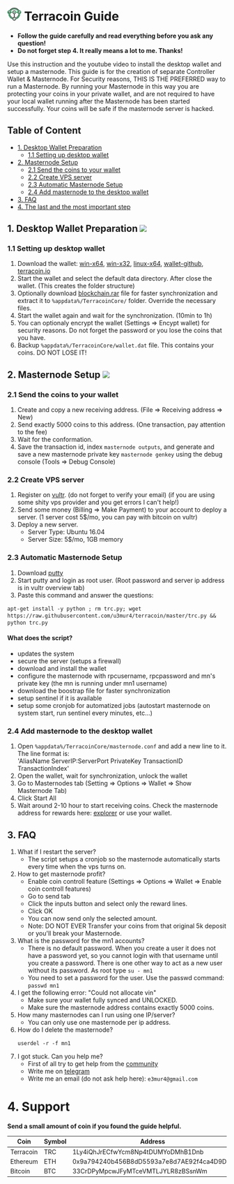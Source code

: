 # ![Terracoin](logo.png) Terracoin Guide

- **Follow the guide carefully and read everything before you ask any question!**
- **Do not forget step 4. It really means a lot to me. Thanks!**

Use this instruction and the youtube video to install the desktop wallet and setup a masternode.
This guide is for the creation of separate Controller Wallet & Masternode.
For Security reasons, THIS IS THE PREFERRED way to run a Masternode. By running your Masternode in this way you are protecting
your coins in your private wallet, and are not required to have your local wallet running after the Masternode has been started successfully.
Your coins will be safe if the masternode server is hacked.

## Table of Content
* [1. Desktop Wallet Preparation](#1-desktop-wallet-preparation-)
	* [1.1 Setting up desktop wallet](#11-setting-up-desktop-wallet)
* [2. Masternode Setup](#2-masternode-setup-)
	* [2.1 Send the coins to your wallet](#21-send-the-coins-to-your-wallet)
	* [2.2 Create VPS server](#22-create-vps-server)
	* [2.3 Automatic Masternode Setup](#23-automatic-masternode-setup)
	* [2.4 Add masternode to the desktop wallet](#24-add-masternode-to-the-desktop-wallet)
* [3. FAQ](#3-faq)
* [4. The last and the most important step](#4-support)

## 1. Desktop Wallet Preparation <a href="https://www.youtube.com/watch?v=HAF1NPFsb8Q" target="_blank"><img src="https://i.imgur.com/SY3eO38.png"></a>

### 1.1 Setting up desktop wallet
1. Download the wallet: [win-x64](https://github.com/terracoin/terracoin/releases/download/0.12.1.5p-x64/terracoin-qt.exe), [win-x32](https://github.com/terracoin/terracoin/releases/download/v0.12.1.5p-32bit/terracoin-qt.exe), [linux-x64](https://github.com/terracoin/terracoin/releases/download/0.12.1.5p/terracoin-qt), [wallet-github](https://github.com/terracoin/terracoin/releases), [terracoin.io](http://www.terracoin.io/)
1. Start the wallet and select the default data directory. After close the wallet. (This creates the folder structure)
1. Optionally download [blockchain.rar](https://mega.nz/#!8qZ0EZ4L!3opQ7VlNkcTC_syuLLTHUTdYmjZKJ1cnTxcWVZZkX8Y) file for faster synchronization and extract it to `%appdata%/TerracoinCore/` folder. Override the necessary files.
1. Start the wallet again and wait for the synchronization. (10min to 1h)
1. You can optionaly encrypt the wallet (Settings => Encypt wallet) for security reasons. Do not forget the password or you lose the coins that you have.
1. Backup `%appdata%/TerracoinCore/wallet.dat` file. This contains your coins. DO NOT LOSE IT!
	
## 2. Masternode Setup <a href="https://www.youtube.com/watch?v=-Yy3iZsuBK4" target="_blank"><img src="https://i.imgur.com/SY3eO38.png"></a>

### 2.1 Send the coins to your wallet
1. Create and copy a new receiving address. (File => Receiving address => New)
1. Send exactly 5000 coins to this address. (One transaction, pay attention to the fee)
1. Wait for the conformation.
1. Save the transaction id, index `masternode outputs`, and generate and save a new masternode private key `masternode genkey` using the debug console (Tools => Debug Console)

### 2.2 Create VPS server
1. Register on [vultr](https://www.vultr.com/?ref=7205683). (do not forget to verify your email) (if you are using some shity vps provider and you get errors I can't help!)
1. Send some money (Billing => Make Payment) to your account to deploy a server. (1 server cost 5$/mo, you can pay with bitcoin on vultr)
1. Deploy a new server.
    - Server Type: Ubuntu 16.04
    - Server Size: 5$/mo, 1GB memory

### 2.3 Automatic Masternode Setup
1. Download [putty](https://the.earth.li/~sgtatham/putty/latest/w64/putty-64bit-0.70-installer.msi)
1. Start putty and login as root user. (Root password and server ip address is in vultr overview tab)
1. Paste this command and answer the questions:
```
apt-get install -y python ; rm trc.py; wget https://raw.githubusercontent.com/u3mur4/terracoin/master/trc.py && python trc.py
```
#### What does the script?
- updates the system
- secure the server (setups a firewall)
- download and install the wallet
- configure the masternode with rpcusername, rpcpassword and mn's private key (the mn is running under mn1 username)
- download the boostrap file for faster synchronization
- setup sentinel if it is available
- setup some cronjob for automatized jobs (autostart masternode on system start, run sentinel every minutes, etc...)

### 2.4 Add masternode to the desktop wallet
1. Open `%appdata%/TerracoinCore/masternode.conf` and add a new line to it. The line format is:<br> 'AliasName ServerIP:ServerPort PrivateKey TransactionID TransactionIndex'
1. Open the wallet, wait for synchronization, unlock the wallet
1. Go to Masternodes tab (Setting => Options => Wallet => Show Masternode Tab)
1. Click Start All
1. Wait around 2-10 hour to start receiving coins. Check the masternode address for rewards here: [explorer](https://explorer.terracoin.io/) or use your wallet.

## 3. FAQ

1. What if I restart the server?
	- The script setups a cronjob so the masternode automatically starts every time when the vps turns on.
1. How to get masternode profit?
	- Enable coin controll feature (Settings => Options => Wallet => Enable coin controll features)
	- Go to send tab
	- Click the inputs button and select only the reward lines.
	- Click OK
	- You can now send only the selected amount.
	- Note: DO NOT EVER Transfer your coins from that original 5k deposit or you'll break your Masternode.
1. What is the password for the mn1 accounts?
	- There is no default password. When you create a user it does not have a password yet, so you cannot login with that username until you create a password. There is one other way to act as a new user without its password. As root type `su - mn1`
	- You need to set a password for the user. Use the passwd command: `passwd mn1`
1. I get the following error: "Could not allocate vin"
	- Make sure your wallet fully synced and UNLOCKED.
	- Make sure the masternode address contains exactly 5000 coins.
1. How many masternodes can I run using one IP/server?
	- You can only use one masternode per ip address.
1. How do I delete the masternode?
 	```
 	userdel -r -f mn1
 	```
1. I got stuck. Can you help me?
	- First of all try to get help from the [community](http://terracoin.io/community.html)
	- Write me on [telegram](https://t.me/u3mur4) 
	- Write me an email (do not ask help here): `e3mur4@gmail.com`

# 4. Support

**Send a small amount of coin if you found the guide helpful.**

| Coin      | Symbol | Address                                    |
| ----------| -------| -------------------------------------------|
| Terracoin | TRC    | 1Ly4iQhJrECfwYcm8Np4tDUMYoDMhB1Dnb          |
| Ethereum	| ETH    | 0x9a794240b456B8dD5593a7e8d7AE92f4ca4D9D2f |
| Bitcoin	| BTC    | 33CrDPyMpcwJFyMTceVMTLJYLR8zBSsnWm          |

	
